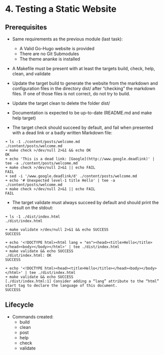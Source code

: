 # 4. Testing a Static Website

## Prerequisites
- Same requirements as the previous module (last task):

    - A Valid Go-Hugo website is provided
    - There are no Git Submodules
    - The theme ananke is installed
- A Makefile must be present with at least the targets build, check, help, clean, and validate

- Update the target build to generate the website from the markdown and configuration files in the directory dist/ after “checking” the markdown files. If one of those files is not correct, do not try to build.

- Update the target clean to delete the folder dist/

- Documentation is expected to be up-to-date (README.md and make help target)

- The target check should succeed by default, and fail when presented with a dead link or a badly written Markdown file:

```
➜ ls -1 ./content/posts/welcome.md
./content/posts/welcome.md
➜ make check >/dev/null 2>&1 && echo OK
OK
➜ echo 'This is a dead link: [Google](http://www.google.deadlink)' | tee -a ./content/posts/welcome.md
➜ make check >/dev/null 2>&1 || echo FAIL
FAIL
➜ sed -i '/www.google.deadlink/d' ./content/posts/welcome.md
➜ echo '# Unexpected level-1 title Hello' | tee -a ./content/posts/welcome.md
➜ make check >/dev/null 2>&1 || echo FAIL
FAIL
```
- The target validate must always succeed by default and should print the result on the stdout:
```
➜ ls -1 ./dist/index.html
./dist/index.html

➜ make validate >/dev/null 2>&1 && echo SUCCESS
SUCCESS

➜ echo '<!DOCTYPE html><html lang = "en"><head><title>Hello</title></head><body></body></html>' | tee ./dist/index.html
➜ make validate && echo SUCCESS
./dist/index.html: OK
SUCCESS

➜ echo '<!DOCTYPE html><head><title>Hello</title></head><body></body></html>' | tee ./dist/index.html
➜ make validate && echo SUCCESS
[./dist/index.html:1] Consider adding a “lang” attribute to the “html” start tag to declare the language of this document.
SUCCESS
```

## Lifecycle

- Commands created:
    - build
    - clean
    - post
    - help
    - check
    - validate